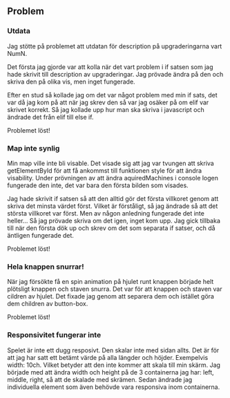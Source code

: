 ## Problem

### Utdata
Jag stötte på problemet att utdatan för description på upgraderingarna vart NumN. 

Det första jag gjorde var att kolla när det vart problem i if satsen som jag hade skrivit till description av upgraderingar. Jag prövade ändra på den och skriva den på olika vis, men inget fungerade. 

Efter en stud så kollade jag om det var något problem med min if sats, det var då jag kom på att när jag skrev den så var jag osäker på om elif var skrivet korrekt. Så jag kollade upp hur man ska skriva i javascript och ändrade det från elif till else if.

Problemet löst!

### Map inte synlig
Min map ville inte bli visable. Det visade sig att jag var tvungen att skriva getElementById för att få ankommst till funktionen style för att ändra visability. 
Under prövningen av att ändra aquiredMachines i console logen fungerade den inte, det var bara den första bilden som visades. 

Jag hade skrivit if satsen så att den alltid gör det första villkoret genom att skriva det minsta värdet först. Vilket är förståligt, så jag ändrade så att det största villkoret var först. Men av någon anledning fungerade det inte heller... Så jag prövade skriva om det igen, inget kom upp. Jag gick tillbaka till när den första dök up och skrev om det som separata if satser, och då äntligen fungerade det.

Problemet löst!


### Hela knappen snurrar!

När jag försökte få en spin animation på hjulet runt knappen började helt plötsligt knappen och staven snurra. Det var för att knappen och staven var cildren av hjulet. Det fixade jag genom att separera dem och istället göra dem children av button-box.

Problemet löst!

### Responsivitet fungerar inte

Spelet är inte ett dugg resposivt. Den skalar inte med sidan allts. Det är för att jag har satt ett betämt värde på alla längder och höjder. Exempelvis width: 10ch. Vilket betyder att den inte kommer att skala till min skärm. Jag började med att ändra width och height på de 3 containerna jag har: left, middle, right, så att de skalade med skrämen. Sedan ändrade jag individuella element som även behövde vara responsiva inom containerna.
